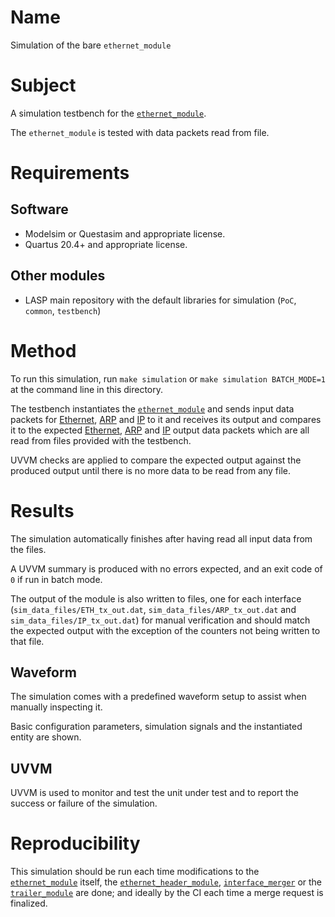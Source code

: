 # Name

Simulation of the bare `ethernet_module`

# Subject

A simulation testbench for the [`ethernet_module`](../../../src/xgbe_lib/ethernet_module.vhd).

The `ethernet_module` is tested with data packets read from file.

# Requirements

## Software

* Modelsim or Questasim and appropriate license.
* Quartus 20.4+ and appropriate license.

## Other modules

* LASP main repository with the default libraries for simulation (`PoC`, `common`, `testbench`)

# Method

To run this simulation, run `make simulation` or `make simulation BATCH_MODE=1` at the command line in this directory.

The testbench instantiates the [`ethernet_module`](../../../src/public/ethernet_module.vhd) and sends input data packets for [Ethernet](sim_data_files/ETH_rx_in.dat), [ARP](sim_data_files/ARP_rx_in.dat) and [IP](sim_data_files/IP_rx_in.dat) to it and receives its output and compares it to the expected [Ethernet](sim_data_files/ETH_tx_expect.dat), [ARP](sim_data_files/ARP_tx_expect.dat) and [IP](sim_data_files/IP_tx_expect.dat) output data packets which are all read from files provided with the testbench.

UVVM checks are applied to compare the expected output against the produced output until there is no more data to be read from any file.

# Results

The simulation automatically finishes after having read all input data from the files.

A UVVM summary is produced with no errors expected, and an exit code of `0` if run in batch mode.

The output of the module is also written to files, one for each interface (`sim_data_files/ETH_tx_out.dat`, `sim_data_files/ARP_tx_out.dat` and `sim_data_files/IP_tx_out.dat`) for manual verification and should match the expected output with the exception of the counters not being written to that file.

## Waveform

The simulation comes with a predefined waveform setup to assist when manually inspecting it.

Basic configuration parameters, simulation signals and the instantiated entity are shown.

## UVVM

UVVM is used to monitor and test the unit under test and to report the success or failure of the simulation.

# Reproducibility

This simulation should be run each time modifications to the [`ethernet_module`](../../../src/xgbe_lib/ethernet_module.vhd) itself, the [`ethernet_header_module`](../../../src/xgbe_lib/ethernet_header_module.vhd), [`interface_merger`](../../../src/xgbe_lib/interface_merger.vhd) or the [`trailer_module`](../../../src/xgbe_lib/trailer_module.vhd) are done; and ideally by the CI each time a merge request is finalized.
